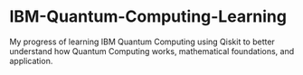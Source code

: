 # IBM-Quantum-Computing-Learning

My progress of learning IBM Quantum Computing using Qiskit to better understand how Quantum Computing works, mathematical foundations, and application. 
